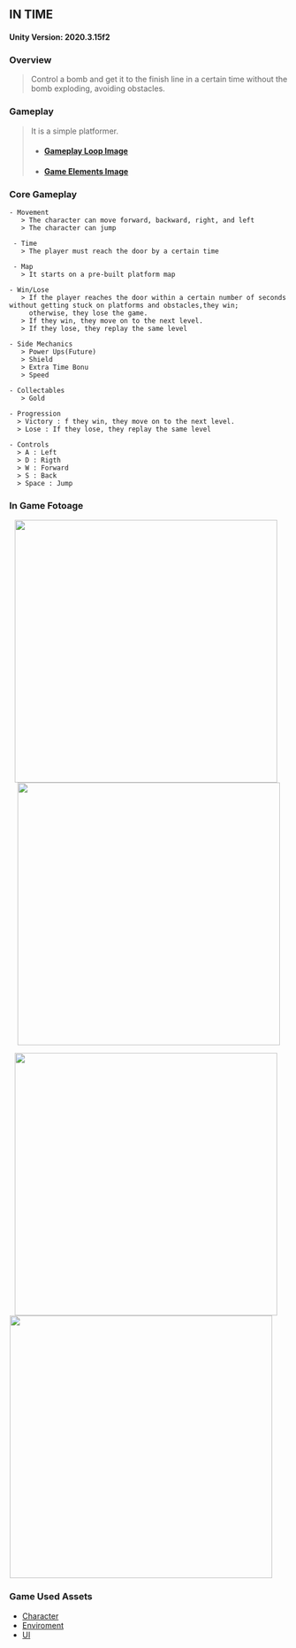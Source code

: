 ## **IN TIME** 
#### Unity Version: 2020.3.15f2

### Overview
> Control a bomb and get it to the finish line in a certain time without the bomb exploding, avoiding obstacles.

### Gameplay
> It is a simple platformer.
> - ####  [Gameplay Loop Image](https://user-images.githubusercontent.com/73601795/256975181-0cda9a13-3f6f-454b-9c23-9381fe0f861e.png)
> - ####  [Game Elements Image](https://user-images.githubusercontent.com/73601795/256975180-b2335056-3f3f-4cc3-b4e2-5c56fb48822e.png)

### Core Gameplay

    - Movement
       > The character can move forward, backward, right, and left
       > The character can jump
      
     - Time
       > The player must reach the door by a certain time
       
     - Map  
       > It starts on a pre-built platform map
    
    - Win/Lose
       > If the player reaches the door within a certain number of seconds without getting stuck on platforms and obstacles,they win; 
         otherwise, they lose the game.
       > If they win, they move on to the next level.
       > If they lose, they replay the same level
       
    - Side Mechanics
       > Power Ups(Future)
       > Shield
       > Extra Time Bonu
       > Speed
       
    - Collectables
       > Gold
       
    - Progression
      > Victory : f they win, they move on to the next level.
      > Lose : If they lose, they replay the same level
      
    - Controls
      > A : Left
      > D : Rigth
      > W : Forward
      > S : Back
      > Space : Jump

### In Game Fotoage
<p align="left">
  <img src="https://user-images.githubusercontent.com/73601795/256975032-40bf5576-37bd-423a-8381-ae459b443444.gif" width="475" hspace="10"/>
  <img src="https://user-images.githubusercontent.com/73601795/256975029-141b57c3-d24d-4307-935c-0fc715dcf6dc.gif" width="475" hspace="15" />
</p>

<p align="left">
  <img src="https://user-images.githubusercontent.com/73601795/256975026-5a08f393-180d-44a0-a43f-63edcf2f700b.png" width="475" hspace="10" />
  <img src="https://user-images.githubusercontent.com/73601795/256975021-c1a70b03-88ac-48be-b1fa-6175458e9583.png" width="475" hspace="1"/>
</p>

    
### Game Used Assets

  - [Character](https://assetstore.unity.com/packages/3d/characters/3d-monster-bomb-145319)
  - [Enviroment](https://kaylousberg.itch.io/kaykit-dungeon)
  - [UI](https://penzilla.itch.io/handdrawn-vector-icon-pack)


